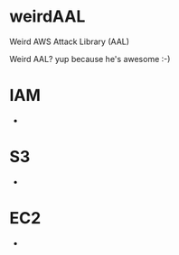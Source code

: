 # weirdAAL
Weird AWS Attack Library (AAL) 

Weird AAL?  yup because he's awesome :-)


# IAM

-

# S3

-



# EC2
-




